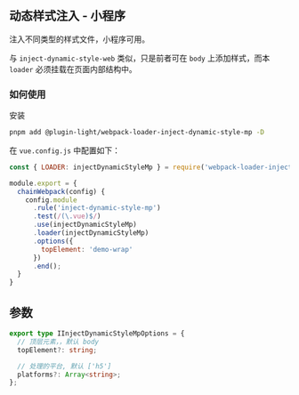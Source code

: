## 动态样式注入 - 小程序

注入不同类型的样式文件，小程序可用。

与 `inject-dynamic-style-web` 类似，只是前者可在 `body` 上添加样式，而本 `loader` 必须挂载在页面内部结构中。

### 如何使用

安装

```bash
pnpm add @plugin-light/webpack-loader-inject-dynamic-style-mp -D
```

在 `vue.config.js` 中配置如下：

```js
const { LOADER: injectDynamicStyleMp } = require('webpack-loader-inject-dynamic-style-mp')';

module.export = {
  chainWebpack(config) {
    config.module
      .rule('inject-dynamic-style-mp')
      .test(/(\.vue)$/)
      .use(injectDynamicStyleMp) 
      .loader(injectDynamicStyleMp)
      .options({
        topElement: 'demo-wrap'
      })
      .end();
  }
}
```

## 参数

```ts
export type IInjectDynamicStyleMpOptions = {
  // 顶层元素，，默认 body
  topElement?: string;

  // 处理的平台, 默认 ['h5']
  platforms?: Array<string>;
};
```
